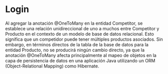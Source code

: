 # Login
Al agregar la anotación @OneToMany en la entidad Competitor, se establece una relación unidireccional de uno a muchos entre Competitor y Producto en el contexto de un modelo de base de datos relacional. Esto significa que un competidor puede tener múltiples productos asociados. Sin embargo, en términos directos de la tabla de la base de datos para la entidad Producto, no se producirá ningún cambio directo, ya que la anotación @OneToMany afecta principalmente al mapeo de objetos en la capa de persistencia de datos en una aplicación Java utilizando un ORM (Object-Relational Mapping) como Hibernate.

